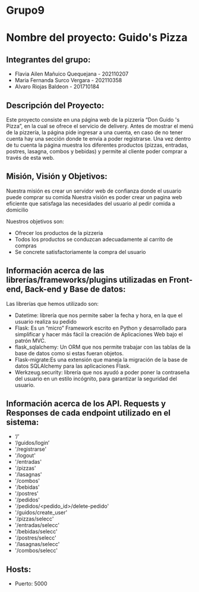 # Grupo9

# Nombre del proyecto: Guido's Pizza

## Integrantes del grupo:
- Flavia Ailen Mañuico Quequejana - 202110207
- Maria Fernanda Surco Vergara - 202110358
- Alvaro Riojas Baldeon - 201710184

## Descripción del Proyecto:

Este proyecto consiste en una página web de la pizzería “Don Guido 's Pizza”, en la cual se ofrece el servicio de delivery. 
Antes de mostrar el menú de la pizzería, la página pide ingresar a una cuenta, en caso de no tener cuenta hay una sección donde te envía  a poder registrarse. Una vez dentro de tu cuenta la página muestra los diferentes productos (pizzas, entradas, postres, lasagna, combos y bebidas) y permite al cliente poder comprar a través de esta web. 



## Misión, Visión y Objetivos:

Nuestra misión es crear un servidor web  de confianza donde el usuario puede comprar su comida
Nuestra visión es poder crear un pagina web eficiente que satisfaga  las necesidades del usuario al pedir comida a  domicilio

Nuestros objetivos son:
 - Ofrecer los  productos de la pizzeria
 - Todos los productos se conduzcan adecuadamente al carrito de compras
 - Se concrete satisfactoriamente la compra del usuario




## Información acerca de las librerías/frameworks/plugins utilizadas en Front-end, Back-end y Base de datos:
Las librerías que hemos utilizado son:
- Datetime: librería que nos permite saber la fecha y hora,  en la que el usuario realiza su pedido
- Flask: Es un “micro” Framework escrito en Python y desarrollado para simplificar y hacer más fácil la creación de Aplicaciones Web bajo el patrón MVC.
- flask_sqlalchemy: Un ORM que nos permite trabajar con las tablas de la base de datos como si estas fueran objetos.
- Flask-migrate:Es una extensión que maneja la migración de la base de datos SQLAlchemy para las aplicaciones Flask.
- Werkzeug.security: librería que nos ayudó a poder poner la contraseña del usuario en un estilo incógnito, para garantizar la seguridad del usuario.


## Información acerca de los API. Requests y Responses de cada endpoint utilizado en el sistema:
- ‘/’
- ‘/guidos/login’
- '/registrarse'
- '/logout'
- '/entradas'
- '/pizzas'
- '/lasagnas'
- '/combos'
- '/bebidas'
- '/postres'
- '/pedidos'
- '/pedidos/<pedido_id>/delete-pedido'
- '/guidos/create_user'
- '/pizzas/selecc'
- '/entradas/selecc'
- '/bebidas/selecc'
- '/postres/selecc'
- '/lasagnas/selecc'
- '/combos/selecc'
 
## Hosts:
- Puerto: 5000

